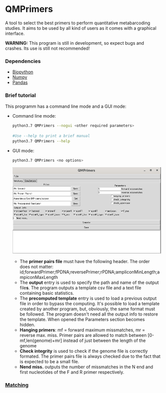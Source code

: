 # QMPrimers
A tool to select the best primers to perform quantitative metabarcoding studies. It aims to be used by all kind of users as it comes with a graphical interface.

**WARNING:** This program is still in development, so expect bugs and crashes. Its use is still not recommended!

### Dependencies

- [Biopython](https://biopython.org)
- [Numpy](http://www.numpy.org)
- [Pandas](https://pandas.pydata.org)

### Brief tutorial

This programm has a command line mode and a GUI mode:

* Command line mode:
  ```bash
  python3.7 QMPrimers --nogui <other required parameters>
  
  #Use --help to print a brief manual 
  python3.7 QMPrimers --help
  ```

* GUI mode:
  ```bash
  python3.7 QMPrimers <no options>
  ```
  ![screenshot](./Misc/screenshot_compute.png)

  * The **primer pairs file** must have the following header. The order does not matter:                        id;forwardPrimer;fPDNA;reversePrimer;rPDNA;ampliconMinLength;ampiconMaxLength
  * The **output** entry is used to specify the path and name of the output file**s**. The program outputs a template csv file and a text file containing basic statistics.
  * The **precomputed template** entry is used to load a previous output file in order to bypass the computing. It's possible to load a template created by another program, but, obviously, the same format must be followed. The program doesn't need all the output info to restore the template. When opened the Parameters section becomes hidden.
  * **Hanging primers**: mf = forward maximum missmatches, mr = reverse max. miss. 
    Primer pairs are allowed to match between [0-mf,len(genome)+mr] instead of just between the length of the genome
  * **Check integrity** is used to check if the genome file is correctly formated. The primer pairs file is always checked due to the fact that is expected to be a small file.
  * **Nend miss.** outputs the number of missmatches in the N end and first nucleotides of the F  and R primer respectively.
  
### [Matching](https://github.com/dsoldevila/QMPrimers/wiki/Matching)




